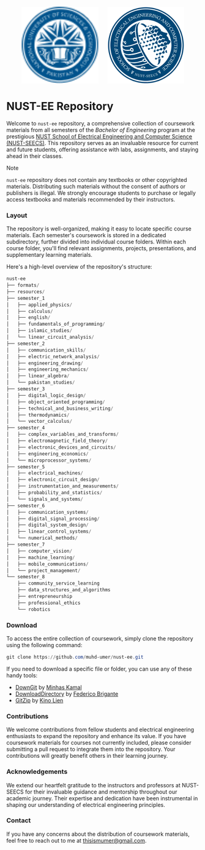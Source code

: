 <p align="center">
  <a href="https://nust.edu.pk/"><img width="200" height="200" src="resources/nust.svg"/></a> &nbsp;&nbsp;&nbsp;&nbsp; <a href="https://seecs.nust.edu.pk/"><img width="200" height="200" src="resources/seecs.png"/></a>
</p>

# NUST-EE Repository
Welcome to `nust-ee` repository, a comprehensive collection of coursework materials from all semesters of the _Bachelor of Engineering_ program at the prestigious <a href="https://seecs.nust.edu.pk/">NUST School of Electrical Engineering and Computer Science (NUST-SEECS)</a>. This repository serves as an invaluable resource for current and future students, offering assistance with labs, assignments, and staying ahead in their classes.

> [!NOTE]
> `nust-ee` repository does not contain any textbooks or other copyrighted materials. Distributing such materials without the consent of authors or publishers is illegal. We strongly encourage students to purchase or legally access textbooks and materials recommended by their instructors.

### Layout
The repository is well-organized, making it easy to locate specific course materials. Each semester's coursework is stored in a dedicated subdirectory, further divided into individual course folders. Within each course folder, you'll find relevant assignments, projects, presentations, and supplementary learning materials.

Here's a high-level overview of the repository's structure:

```powershell
nust-ee
├── formats/
├── resources/
├── semester_1
│   ├── applied_physics/
│   ├── calculus/
│   ├── english/
│   ├── fundamentals_of_programming/
│   ├── islamic_studies/
│   └── linear_circuit_analysis/
├── semester_2
│   ├── communication_skills/
│   ├── electric_network_analysis/
│   ├── engineering_drawing/
│   ├── engineering_mechanics/
│   ├── linear_algebra/
│   └── pakistan_studies/
├── semester_3
│   ├── digital_logic_design/
│   ├── object_oriented_programming/
│   ├── technical_and_business_writing/
│   ├── thermodynamics/
│   └── vector_calculus/
├── semester_4
│   ├── complex_variables_and_transforms/
│   ├── electromagnetic_field_theory/
│   ├── electronic_devices_and_circuits/
│   ├── engineering_economics/
│   └── microprocessor_systems/
├── semester_5
│   ├── electrical_machines/
│   ├── electronic_circuit_design/
│   ├── instrumentation_and_measurements/
│   ├── probability_and_statistics/
│   └── signals_and_systems/
├── semester_6
│   ├── communication_systems/
│   ├── digital_signal_processing/
│   ├── digital_system_design/
│   ├── linear_control_systems/
│   └── numerical_methods/
├── semester_7
│   ├── computer_vision/
│   ├── machine_learning/
│   ├── mobile_communications/
│   └── project_management/
└── semester_8
    ├── community_service_learning
    ├── data_structures_and_algorithms
    ├── entrepreneurship
    ├── professional_ethics
    └── robotics
```

### Download
To access the entire collection of coursework, simply clone the repository using the following command:

```powershell
git clone https://github.com/muhd-umer/nust-ee.git
```

If you need to download a specific file or folder, you can use any of these handy tools:

- [DownGit](https://minhaskamal.github.io/DownGit) by [Minhas Kamal](https://github.com/MinhasKamal)
- [DownloadDirectory](https://download-directory.github.io/) by [Federico Brigante](https://github.com/fregante)
- [GitZip](http://kinolien.github.io/gitzip) by [Kino Lien](https://github.com/KinoLien)

### Contributions
We welcome contributions from fellow students and electrical engineering enthusiasts to expand the repository and enhance its value. If you have coursework materials for courses not currently included, please consider submitting a pull request to integrate them into the repository. Your contributions will greatly benefit others in their learning journey.

### Acknowledgements
We extend our heartfelt gratitude to the instructors and professors at NUST-SEECS for their invaluable guidance and mentorship throughout our academic journey. Their expertise and dedication have been instrumental in shaping our understanding of electrical engineering principles.

### Contact
If you have any concerns about the distribution of coursework materials, feel free to reach out to me at thisismumer@gmail.com.
